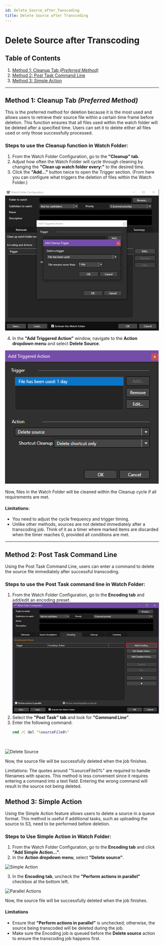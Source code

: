 ```yaml
---
id: Delete_Source_after_Tanscoding
title: Delete Source after Transcoding
---
```


# Delete Source after Transcoding

## Table of Contents
1. [Method 1: Cleanup Tab *(Preferred Method)*](#method-1-cleanup-tab-preferred-method)
2. [Method 2: Post Task Command Line](#method-2-post-task-command-line)
3. [Method 3: Simple Action](#method-3-simple-action)

---

## Method 1: Cleanup Tab *(Preferred Method)*

This is the preferred method for deletion because it is the most used and allows users to retrieve their source file within a certain time frame before deletion. This function ensures that all files used within the watch folder will be deleted after a specified time. Users can set it to delete either all files used or only those successfully processed.

### Steps to use the Cleanup function in Watch Folder:
1. From the Watch Folder Configuration, go to the **"Cleanup" tab**.  
2. Adjust how often the Watch Folder will cycle through cleaning by changing the **"Clean up watch folder every:"** to the desired time.
3. Click the **"Add…"** button twice to open the Trigger section. (From here you can configure what triggers the deletion of files within the Watch Folder.)

![Cleanup Tab Screenshot](01_watchfolder_config.png)

4. In the **"Add Triggered Action"** window, navigate to the **Action dropdown menu** and select **Delete Source**.

![Triggered Action Screenshot](02_add_triggered_action.png)

Now, files in the Watch Folder will be cleaned within the Cleanup cycle if all requirements are met.

#### Limitations:
- You need to adjust the cycle frequency and trigger timing.
- Unlike other methods, sources are not deleted immediately after a transcoding job. Think of it as a timer where marked items are discarded when the timer reaches 0, provided all conditions are met.

---

## Method 2: Post Task Command Line

Using the Post Task Command Line, users can enter a command to delete the source file immediately after successful transcoding.

### Steps to use the Post Task command line in Watch Folder:
1. From the Watch Folder Configuration, go to the **Encoding tab** and add/edit an encoding preset.  
   ![Watchfolder Post Task](03_watchfolder_post_task.png)
2. Select the **"Post Task" tab** and look for **"Command Line"**.
3. Enter the following command:
   ```cmd
   cmd /C del "%sourceFile0%"
   
  
  ![Delete Source](04_delete.png) 
   
   
Now, the source file will be successfully deleted when the job finishes.

Limitations:
The quotes around "%sourceFile0%" are required to handle filenames with spaces.
This method is less convenient since it requires entering a command into a text field.
Entering the wrong command will result in the source not being deleted.

## Method 3: Simple Action

Using the Simple Action feature allows users to delete a source in a queue format. This method is useful if additional tasks, such as uploading the source to S3, need to be performed before deletion.

### Steps to Use Simple Action in Watch Folder:
1. From the Watch Folder Configuration, go to the **Encoding tab** and click **"Add Simple Action…"**.  
2. In the **Action dropdown menu**, select **"Delete source"**.

  ![Simple Action](05_simple_action.png)
  
3. In the **Encoding tab**, uncheck the **"Perform actions in parallel"** checkbox at the bottom left.

  ![Parallel Actions](06_parallel_actions.png)

Now, the source file will be successfully deleted when the job finishes.

#### Limitations
- Ensure that **"Perform actions in parallel"** is unchecked; otherwise, the source being transcoded will be deleted during the job.
- Make sure the Encoding job is queued before the **Delete source** action to ensure the transcoding job happens first.
